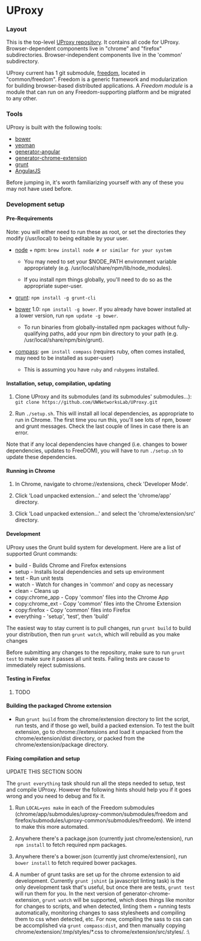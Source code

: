 UProxy
======



### Layout

This is the top-level [UProxy
repository](https://github.com/UWNetworksLab/UProxy). It contains all code for
UProxy. Browser-dependent components live in "chrome" and "firefox"
subdirectories. Browser-independent components live in the 'common' subdirectory.

UProxy current has 1 git submodule, 
[freedom](https://github.com/UWNetworksLab/freedom), located in "common/freedom".
Freedom is a generic framework and modularization for
building browser-based distributed applications. A *Freedom module* is a module
that can run on any Freedom-supporting platform and be migrated to any other.


### Tools

UProxy is built with the following tools:

- [bower](http://bower.io)
- [yeoman](http://yeoman.io)
- [generator-angular](https://github.com/yeoman/generator-angular)
- [generator-chrome-extension](https://github.com/yeoman/generator-chrome-extension)
- [grunt](http://gruntjs.com)
- [AngularJS](http://angularjs.org)

Before jumping in, it's worth familiarizing yourself with any of these you may
not have used before.


### Development setup

#### Pre-Requirements

Note: you will either need to run these as root, or set the directories they
modify (/usr/local) to being editable by your user.

- [node](http://nodejs.org/) + npm: `brew install node # or similar for your
  system`

    - You may need to set your $NODE_PATH environment variable appropriately
      (e.g. /usr/local/share/npm/lib/node_modules).

    - If you install npm things globally, you'll need to do so as the
      appropriate super-user.

- [grunt](http://gruntjs.com/): `npm install -g grunt-cli`

- [bower](http://bower.io/) 1.0: `npm install -g bower`. If you already have
  bower installed at a lower version, run `npm update -g bower`.

    - To run binaries from globally-installed npm packages without
      fully-qualifying paths, add your npm bin directory to your path
      (e.g. /usr/local/share/npm/bin/grunt).

- [compass](http://compass-style.org/):
  `gem install compass` (requires ruby, often comes installed, may need to be installed as super-user)

    - This is assuming you have `ruby` and `rubygems` installed. 


#### Installation, setup, compilation, updating

1. Clone UProxy and its submodules (and its submodules' submodules...): 
`git clone https://github.com/UWNetworksLab/UProxy.git`

2. Run `./setup.sh`. This will install all local dependencies,
as appropriate to run in Chrome.
The first time you run this, you'll see lots of npm, bower and grunt
messages. Check the last couple of lines in case there is an error. 

Note that if any local dependencies have changed (i.e. changes to bower dependencies,
updates to FreeDOM), you will have to run `./setup.sh` to update these dependencies.


#### Running in Chrome

1. In Chrome, navigate to chrome://extensions, check 'Developer Mode'.

2. Click 'Load unpacked extension...' and select the 'chrome/app' directory.

3. Click 'Load unpacked extension...' and select the 'chrome/extension/src' directory.

#### Development

UProxy uses the Grunt build system for development. Here are a list
of supported Grunt commands:
 *  build - Builds Chrome and Firefox extensions
 *  setup - Installs local dependencies and sets up environment
 *  test - Run unit tests
 *  watch - Watch for changes in 'common' and copy as necessary
 *  clean - Cleans up
 *  copy:chrome_app - Copy 'common' files into the Chrome App
 *  copy:chrome_ext - Copy 'common' files into the Chrome Extension
 *  copy:firefox - Copy 'common' files into Firefox
 *  everything - 'setup', 'test', then 'build'

The easiest way to stay current is to pull changes, run `grunt build` to build
your distribution, then run `grunt watch`, which will rebuild as you make changes

Before submitting any changes to the repository, make sure to run `grunt test`
to make sure it passes all unit tests. Failing tests are cause to immediately
reject submissions.

#### Testing in Firefox

1. TODO


#### Building the packaged Chrome extension

- Run `grunt build` from the chrome/extension directory to lint the script, run tests,
  and if those go well, build a packed extension. To test the built extension, go to
  chrome://extensions and load it unpacked from the chrome/extension/dist
  directory, or packed from the chrome/extension/package directory.


#### Fixing compilation and setup

UPDATE THIS SECTION SOON

The `grunt everything` task should run all the steps needed to setup, test and
compile UProxy. However the following hints should help you if it goes wrong and
you need to debug and fix it.

1. Run `LOCAL=yes make` in each of the Freedom submodules
   (chrome/app/submodules/uproxy-common/submodules/freedom and
   firefox/submodules/uproxy-common/submodules/freedom). We intend to make this
   more automated.

2. Anywhere there's a package.json (currently just chrome/extension), run `npm
   install` to fetch required npm packages.

3. Anywhere there's a bower.json (currently just chrome/extension), run `bower
   install` to fetch required bower packages.

4. A number of grunt tasks are set up for the chrome extension to aid
  development. Currently `grunt jshint` (a javascript linting task) is the only
  development task that's useful, but once there are tests, `grunt test` will
  run them for you. In the next version of generator-chrome-extension, `grunt
  watch` will be supported, which does things like monitor for changes to
  scripts, and when detected, linting them + running tests automatically,
  monitoring changes to sass stylesheets and compiling them to css when
  detected, etc. For now, compiling the sass to css can be accomplished via
  `grunt compass:dist`, and then manually copying
  chrome/extension/.tmp/styles/\*.css to chrome/extension/src/styles/. :\
